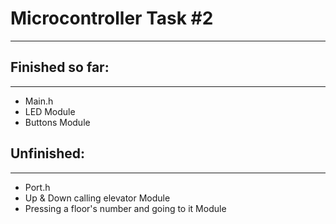 # Microcontroller Task #2
-----

## Finished so far: 
----------

* Main.h
* LED Module
* Buttons Module

## Unfinished:
-----------

* Port.h
* Up & Down calling elevator Module
* Pressing a floor's number and going to it Module